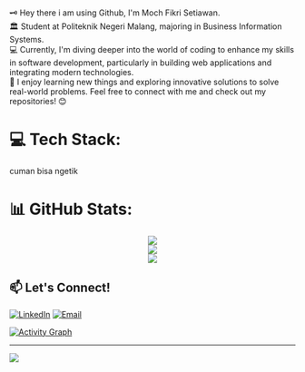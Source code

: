 🗝️ Hey there i am using Github, I'm Moch Fikri Setiawan.<br>
🏛️ Student at Politeknik Negeri Malang, majoring in Business Information Systems.<br>
💻 Currently, I'm diving deeper into the world of coding to enhance my skills in software development, particularly in building web applications and integrating modern technologies.<br>
🚀 I enjoy learning new things and exploring innovative solutions to solve real-world problems. Feel free to connect with me and check out my repositories! 😊<br>

# 💻 Tech Stack:
cuman bisa ngetik

# 📊 GitHub Stats:
<div align="center">
  <img src="https://github-readme-stats.vercel.app/api?username=fikrisn&theme=midnight-purple&hide_border=false&include_all_commits=true&count_private=true" /><br/>
  <img src="https://github-readme-streak-stats.herokuapp.com/?user=fikrisn&theme=midnight-purple&hide_border=false" /><br/>
  <img src="https://github-readme-stats.vercel.app/api/top-langs/?username=fikrisn&theme=midnight-purple&hide_border=false&include_all_commits=true&count_private=true&layout=compact" />
</div>

## 📫 Let's Connect!
[![LinkedIn](https://img.shields.io/badge/LinkedIn-0077B5?style=for-the-badge&logo=linkedin&logoColor=white)]([your-link](https://www.linkedin.com/in/moch-fikri-setiawan-43183b252/))
[![Email](https://img.shields.io/badge/Email-D14836?style=for-the-badge&logo=gmail&logoColor=white)](mailto:fikrismksore@gmail.com)

[![Activity Graph](https://github-readme-activity-graph.vercel.app/graph?username=your-username&theme=react-dark)](https://github.com/your-username)

---
[![](https://visitcount.itsvg.in/api?id=fikrisn&icon=0&color=0)](https://visitcount.itsvg.in)

<!-- Proudly created with GPRM ( https://gprm.itsvg.in ) -->

